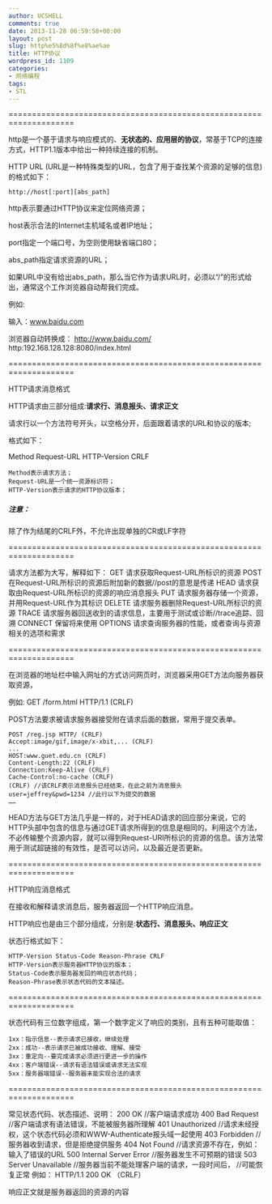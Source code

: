 ```yaml
---
author: UCSHELL
comments: true
date: 2013-11-28 06:59:58+00:00
layout: post
slug: http%e5%8d%8f%e8%ae%ae
title: HTTP协议
wordpress_id: 1109
categories:
- 网络编程
tags:
- STL
---
```


====================================================================

http是一个基于请求与响应模式的、**无状态的、应用层的协议**，常基于TCP的连接方式，HTTP1.1版本中给出一种持续连接的机制。

HTTP URL (URL是一种特殊类型的URL，包含了用于查找某个资源的足够的信息)的格式如下：

	http://host[:port][abs_path]

http表示要通过HTTP协议来定位网络资源；

host表示合法的Internet主机域名或者IP地址；

port指定一个端口号，为空则使用缺省端口80；

abs_path指定请求资源的URL；

如果URL中没有给出abs_path，那么当它作为请求URL时，必须以“/”的形式给出，通常这个工作浏览器自动帮我们完成。

例如:

输入：www.baidu.com

浏览器自动转换成：
	http://www.baidu.com/
	http:192.168.128.128:8080/index.html

====================================================================

HTTP请求消息格式

HTTP请求由三部分组成:**请求行、消息报头、请求正文**

请求行以一个方法符号开头，以空格分开，后面跟着请求的URL和协议的版本;

格式如下：

Method Request-URL HTTP-Version CRLF

	Method表示请求方法；
	Request-URL是一个统一资源标识符；
	HTTP-Version表示请求的HTTP协议版本；
##### 注意：
除了作为结尾的CRLF外，不允许出现单独的CR或LF字符

====================================================================

请求方法都为大写，解释如下：
	GET 请求获取Request-URL所标识的资源
	POST 在Request-URL所标识的资源后附加新的数据//post的意思是传递
	HEAD 请求获取由Request-URL所标识的资源的响应消息报头
	PUT 请求服务器存储一个资源，并用Request-URL作为其标识
	DELETE 请求服务器删除Request-URL所标识的资源
	TRACE 请求服务器回送收到的请求信息，主要用于测试或诊断//trace追踪、回溯
	CONNECT 保留将来使用
	OPTIONS 请求查询服务器的性能，或者查询与资源相关的选项和需求

====================================================================

在浏览器的地址栏中输入网址的方式访问网页时，浏览器采用GET方法向服务器获取资源，

例如:
	GET /form.html HTTP/1.1 (CRLF)	

POST方法要求被请求服务器接受附在请求后面的数据，常用于提交表单。

	POST /reg.jsp HTTP/ (CRLF)
	Accept:image/gif,image/x-xbit,... (CRLF)
	...
	HOST:www.guet.edu.cn (CRLF)
	Content-Length:22 (CRLF)
	Connection:Keep-Alive (CRLF)
	Cache-Control:no-cache (CRLF)
	(CRLF) //该CRLF表示消息报头已经结束，在此之前为消息报头
	user=jeffrey&pwd=1234 //此行以下为提交的数据
	……

HEAD方法与GET方法几乎是一样的，对于HEAD请求的回应部分来说，它的HTTP头部中包含的信息与通过GET请求所得到的信息是相同的。利用这个方法，不必传输整个资源内容，就可以得到Request-URI所标识的资源的信息。该方法常用于测试超链接的有效性，是否可以访问，以及最近是否更新。

====================================================================

HTTP响应消息格式

在接收和解释请求消息后，服务器返回一个HTTP响应消息。

HTTP响应也是由三个部分组成，分别是:**状态行、消息报头、响应正文**

状态行格式如下：

	HTTP-Version Status-Code Reason-Phrase CRLF
	HTTP-Version表示服务器HTTP协议的版本；
	Status-Code表示服务器发回的响应状态代码；
	Reason-Phrase表示状态代码的文本描述。

====================================================================

状态代码有三位数字组成，第一个数字定义了响应的类别，且有五种可能取值：

	1xx：指示信息--表示请求已接收，继续处理
	2xx：成功--表示请求已被成功接收、理解、接受
	3xx：重定向--要完成请求必须进行更进一步的操作
	4xx：客户端错误--请求有语法错误或请求无法实现
	5xx：服务器端错误--服务器未能实现合法的请求

====================================================================

常见状态代码、状态描述、说明：
	200 OK //客户端请求成功
	400 Bad Request //客户端请求有语法错误，不能被服务器所理解
	401 Unauthorized //请求未经授权，这个状态代码必须和WWW-Authenticate报头域一起使用
	403 Forbidden //服务器收到请求，但是拒绝提供服务
	404 Not Found //请求资源不存在，例如：输入了错误的URL
	500 Internal Server Error //服务器发生不可预期的错误
	503 Server Unavailable //服务器当前不能处理客户端的请求，一段时间后， //可能恢复正常
例如：
	HTTP/1.1 200 OK （CRLF）

响应正文就是服务器返回的资源的内容
